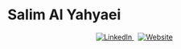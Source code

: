# Salim Al Yahyaei

<p align="center">
  <a href="https://www.linkedin.com/in/salimyahyaei/" target="_blank">
    <img src="https://img.shields.io/badge/LinkedIn-0A66C2?style=for-the-badge&logo=linkedin&logoColor=white" alt="LinkedIn">
  </a>
  &nbsp;
  <a href="https://yahyaei.net" target="_blank">
    <img src="https://img.shields.io/badge/yahyaei.net-111827?style=for-the-badge&logo=googlechrome&logoColor=white" alt="Website">
  </a>
</p>
